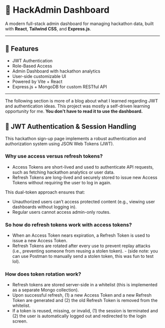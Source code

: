 # 🌿 HackAdmin Dashboard

A modern full-stack admin dashboard for managing hackathon data, built with **React**, **Tailwind CSS**, and **Express.js**. 

---

## 🔧 Features

-   JWT Authentication
-   Role-Based Access
-   Admin Dashboard with hackathon analytics 
-   User-side customizable UI
-   Powered by Vite + React 
-   Express.js + MongoDB for custom RESTful API

--- 

The following section is more of a blog about what I learned regarding JWT and authentication ideas. 
This project was mostly a self-driven learning opportunity for me.
**You don't have to read it to use the dashboard.**

## 🔐 JWT Authentication & Session Handling

This hackathon sign-up page implements a robust authentication and authorization system using JSON Web Tokens (JWT).

### Why use access versus refresh tokens?

-   Access Tokens are short-lived and used to authenticate API requests, such as fetching hackathon analytics or user data.
-   Refresh Tokens are long-lived and securely stored to issue new Access Tokens without requiring the user to log in again.

This dual-token approach ensures that:

-   Unauthorized users can’t access protected content (e.g., viewing user dashboards without logging in).
-   Regular users cannot access admin-only routes.

### So how do refresh tokens work with access tokens?

-   When an Access Token nears expiration, a Refresh Token is used to  issue a new Access Token.
-   Refresh Tokens are rotated after every use to prevent replay attacks (i.e., preventing someone from reusing a stolen token).
        - (side note: you can use Postman to manually send a stolen token, this was fun to test lol).

### How does token rotation work?

-   Refresh tokens are stored server-side in a whitelist (this is implemented as a separate Mongo collection).
-   Upon successful refresh, (1) a new Access Token and a new Refresh Token are generated and (2) the old Refresh Token is removed from the whitelist.
-   If a token is reused, missing, or invalid, (1) the session is terminated and (2) the user is automatically logged out and redirected to the login screen.

